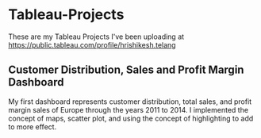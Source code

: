# Tableau-Projects
These are my Tableau Projects I've been uploading at https://public.tableau.com/profile/hrishikesh.telang

## Customer Distribution, Sales and Profit Margin Dashboard
My first dashboard represents customer distribution, total sales, and profit margin sales of Europe through the years 2011 to 2014. I implemented the concept of maps, scatter plot, and using the concept of highlighting to add to more effect. 
